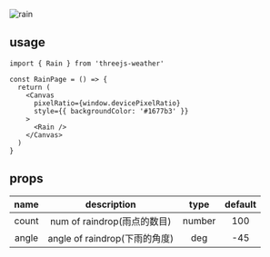 ![rain](https://user-images.githubusercontent.com/6839576/82968930-f5a69280-a000-11ea-8511-c52dee1c8606.gif)

## usage

```tsx
import { Rain } from 'threejs-weather'

const RainPage = () => {
  return (
    <Canvas
      pixelRatio={window.devicePixelRatio}
      style={{ backgroundColor: '#1677b3' }}
    >
      <Rain />
    </Canvas>
  )
}
```

## props

| name  |          description          |  type  | default |
| :---: | :---------------------------: | :----: | :-----: |
| count |  num of raindrop(雨点的数目)  | number |   100   |
| angle | angle of raindrop(下雨的角度) |  deg   |   -45   |